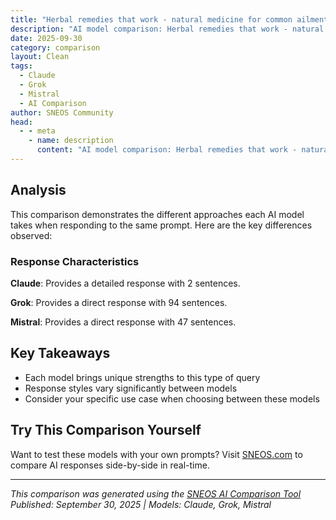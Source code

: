 ```yaml
---
title: "Herbal remedies that work - natural medicine for common ailments"
description: "AI model comparison: Herbal remedies that work - natural medicine for common ailments..."
date: 2025-09-30
category: comparison
layout: Clean
tags:
  - Claude
  - Grok
  - Mistral
  - AI Comparison
author: SNEOS Community
head:
  - - meta
    - name: description
      content: "AI model comparison: Herbal remedies that work - natural medicine for common ailments..."
---
```


<ChatComparison
  title="Herbal remedies that work - natural medicine for common ailments"
  prompt="Herbal remedies that work - natural medicine for common ailments"
  :responses='{
    "Claude": "# Evidence-Based Herbal Remedies for Common Ailments\n\nHere are some herbal remedies with scientific support for common health issues:\n\n## **Digestive Issues**\n- **Ginger**: Nausea, motion sickness, morning sickness\n- **Peppermint**: IBS symptoms, indigestion\n- **Chamomile**: Stomach upset, mild digestive discomfort\n- **Fennel**: Bloating, gas\n\n## **Sleep \u0026 Stress**\n- **Valerian root**: Mild insomnia, sleep quality\n- **Passionflower**: Anxiety, restlessness\n- **Lavender**: Relaxation, mild anxiety\n- **Lemon balm**: Stress, mild sleep issues\n\n## **Immune Support**\n- **Echinacea**: May reduce cold duration/severity\n- **Elderberry**: Upper respiratory symptoms\n- **Astragalus**: Immune system support\n\n## **Pain \u0026 Inflammation**\n- **Turmeric/Curcumin**: Inflammation, joint discomfort\n- **Willow bark**: Mild pain (contains natural salicin)\n- **Arnica**: Topical use for bruises, muscle soreness\n\n## **Cognitive Support**\n- **Ginkgo biloba**: Memory, circulation\n- **Ginseng**: Mental fatigue, stress adaptation\n\n## **Important Safety Notes**\n- Consult healthcare providers before use, especially with medications\n- Quality varies significantly between products\n- Start with small doses to test tolerance\n- Pregnant/nursing women should avoid most herbs\n- Some herbs interact with prescription medications\n\n**Remember**: Herbal doesn\u0027t mean risk-free. Always research interactions and choose reputable brands with third-party testing.",
    "Grok": "Herbal remedies have been used for centuries across various cultures to treat common ailments. While many people find relief using natural medicine, it\u2019s important to approach herbal treatments with caution. Scientific evidence varies for their effectiveness, and some herbs can interact with medications or cause side effects. Always consult a healthcare professional before starting any herbal treatment, especially if you have underlying health conditions or are pregnant or breastfeeding.\n\nBelow is a list of herbal remedies that are commonly used for various ailments, along with what research or traditional use suggests about their effectiveness:\n\n---\n\n### 1. Common Cold and Flu\n- **Echinacea**: Often used to boost the immune system and reduce the severity or duration of colds. Some studies show modest benefits, while others are inconclusive. It\u2019s most effective when taken at the first sign of illness.\n  - **How to Use**: Available as teas, tinctures, or capsules. Follow dosage instructions on the product.\n  - **Precautions**: May cause allergic reactions, especially in those allergic to ragweed or related plants.\n\n- **Elderberry**: Known for its antiviral properties, elderberry may help reduce flu symptoms and shorten the duration of illness. Studies suggest it can be effective against influenza.\n  - **How to Use**: Found in syrups, lozenges, or teas. Do not consume raw elderberries, as they can be toxic.\n  - **Precautions**: Safe in small doses when cooked or processed, but avoid overuse.\n\n- **Ginger**: A warming herb that helps soothe sore throats and supports immunity. It also has anti-inflammatory and antiviral properties.\n  - **How to Use**: Make ginger tea by boiling fresh ginger root in water; add honey and lemon for extra soothing effects.\n  - **Precautions**: Generally safe, but high doses may cause stomach irritation.\n\n---\n\n### 2. Digestive Issues\n- **Peppermint**: Effective for relieving bloating, gas, and irritable bowel syndrome (IBS) symptoms due to its antispasmodic properties. Studies support its use for IBS.\n  - **How to Use**: Drink peppermint tea or use enteric-coated capsules for IBS.\n  - **Precautions**: May worsen acid reflux in some individuals.\n\n- **Fennel**: Helps with bloating, gas, and cramping by relaxing the digestive tract. Traditional use supports its effectiveness, though more research is needed.\n  - **How to Use**: Chew fennel seeds or brew them into a tea.\n  - **Precautions**: Safe in moderation; avoid if allergic to carrots, celery, or similar plants.\n\n- **Chamomile**: Calms the stomach and reduces nausea, indigestion, and mild gastrointestinal spasms. It\u2019s widely used and supported by anecdotal evidence.\n  - **How to Use**: Steep chamomile flowers in hot water for a soothing tea.\n  - **Precautions**: May cause allergic reactions in those sensitive to ragweed or related plants.\n\n---\n\n### 3. Stress and Anxiety\n- **Lavender**: Known for its calming effects, lavender can help reduce anxiety and promote relaxation. Studies show inhaling lavender oil or using it in aromatherapy can lower stress levels.\n  - **How to Use**: Use lavender essential oil in a diffuser, apply diluted oil to the skin, or drink lavender tea.\n  - **Precautions**: Avoid ingesting large amounts of lavender oil, as it can be toxic.\n\n- **Ashwagandha**: An adaptogenic herb from Ayurvedic medicine, it helps the body manage stress by lowering cortisol levels. Research supports its use for reducing anxiety.\n  - **How to Use**: Available in capsules, powders, or teas. Follow dosage guidelines.\n  - **Precautions**: May cause drowsiness or interact with sedatives or thyroid medications.\n\n- **Valerian Root**: Often used as a natural sleep aid and mild sedative for anxiety. Studies suggest it can improve sleep quality and reduce stress.\n  - **How to Use**: Take as a tea, tincture, or capsule, typically 30 minutes before bedtime.\n  - **Precautions**: May cause drowsiness; avoid combining with alcohol or sedatives.\n\n---\n\n### 4. Pain and Inflammation\n- **Turmeric**: Contains curcumin, a compound with strong anti-inflammatory and antioxidant properties. Research supports its use for reducing joint pain and inflammation, such as in arthritis.\n  - **How to Use**: Add turmeric to food, drink as a tea, or take curcumin supplements (with black pepper to enhance absorption).\n  - **Precautions**: High doses may cause stomach upset; avoid if you have gallstone issues.\n\n- **Willow Bark**: Often called \u0022nature\u2019s aspirin,\u0022 it contains salicin, which has pain-relieving and anti-inflammatory effects. It\u2019s traditionally used for headaches and mild pain.\n  - **How to Use**: Available as tea, capsules, or tinctures.\n  - **Precautions**: Avoid if allergic to aspirin or taking blood thinners, as it can increase bleeding risk.\n\n- **Arnica**: Used topically for bruises, muscle aches, and sprains due to its anti-inflammatory properties. Some studies support its effectiveness for pain relief.\n  - **How to Use**: Apply arnica cream or gel to the affected area (do not use on broken skin).\n  - **Precautions**: Toxic if ingested; only use topically and avoid open wounds.\n\n---\n\n### 5. Skin Issues\n- **Aloe Vera**: Well-known for soothing burns, sunburns, and minor cuts due to its cooling and healing properties. Research supports its use for wound healing and reducing inflammation.\n  - **How to Use**: Apply fresh aloe vera gel directly from the plant or use a pure aloe product.\n  - **Precautions**: Generally safe, but test a small area first to check for allergies.\n\n- **Calendula**: Has anti-inflammatory and antimicrobial properties, making it useful for healing wounds, rashes, and minor burns. Studies show it can promote skin repair.\n  - **How to Use**: Use calendula cream, salve, or infused oil on affected areas.\n  - **Precautions**: Avoid if allergic to marigolds or related plants.\n\n- **Tea Tree Oil**: Known for its antibacterial and antifungal properties, it\u2019s effective for acne, athlete\u2019s foot, and minor cuts. Research supports its antimicrobial effects.\n  - **How to Use**: Dilute with a carrier oil (like coconut oil) and apply to the skin; avoid using undiluted.\n  - **Precautions**: Can cause irritation or allergic reactions; never ingest, as it is toxic internally.\n\n---\n\n### 6. Headaches\n- **Feverfew**: Traditionally used to prevent and treat migraines. Some studies suggest it can reduce the frequency and intensity of migraines.\n  - **How to Use**: Taken as capsules, tinctures, or tea (note: tea can be bitter).\n  - **Precautions**: May cause mouth irritation or interact with blood thinners.\n\n- **Butterbur**: Another herb used for migraine prevention. Clinical trials show it can be effective, but it must be processed to remove toxic compounds.\n  - **How to Use**: Use only PA-free (pyrrolizidine alkaloid-free) butterbur supplements.\n  - **Precautions**: Unprocessed butterbur can be toxic to the liver; consult a doctor.\n\n---\n\n### General Tips for Using Herbal Remedies:\n- **Start Small**: Begin with low doses to test for allergies or adverse reactions.\n- **Source Wisely**: Purchase herbs from reputable suppliers to ensure purity and avoid contaminants.\n- **Check Interactions**: Some herbs (like St. John\u2019s Wort, commonly used for depression) can interfere with prescription medications, such as antidepressants or birth control.\n- **Avoid Overuse**: Long-term or excessive use of certain herbs can lead to toxicity or side effects (e.g., licorice root can raise blood pressure).\n- **Consult Experts**: Work with a naturopath, herbalist, or doctor to create a safe treatment plan.\n\n---\n\n### Limitations and Risks:\nWhile many herbal remedies show promise, they are not a substitute for conventional medicine in serious conditions. The lack of regulation in the herbal supplement industry means product quality can vary, and some remedies lack rigorous scientific backing. Always prioritize safety and informed use.\n\nIf you\u2019re interested in a specific remedy or ailment, let me know, and I can provide more detailed information!",
    "Mistral": "Herbal remedies have been used for centuries to treat various ailments, and many have been scientifically validated for their effectiveness. Here are some common ailments and the herbal remedies that may help:\n\n1. **Common Cold and Flu:**\n   - **Echinacea (Echinacea purpurea):** Boosts the immune system and may help reduce symptoms.\n   - **Elderberry (Sambucus nigra):** Rich in antioxidants and may help reduce the duration and severity of flu symptoms.\n   - **Ginger (Zingiber officinale):** Helps with nausea and has anti-inflammatory properties.\n   - **Peppermint (Mentha \u00D7 piperita):** Eases congestion and soothes sore throats.\n\n2. **Anxiety and Stress:**\n   - **Chamomile (Matricaria chamomilla):** Promotes relaxation and reduces anxiety.\n   - **Lavender (Lavandula angustifolia):** Known for its calming effects and can be used in aromatherapy or as a tea.\n   - **Valerian (Valeriana officinalis):** Helps with sleep and reduces anxiety.\n   - **Ashwagandha (Withania somnifera):** An adaptogen that helps the body cope with stress.\n\n3. **Digestive Issues:**\n   - **Peppermint (Mentha \u00D7 piperita):** Relieves symptoms of irritable bowel syndrome (IBS) and indigestion.\n   - **Ginger (Zingiber officinale):** Alleviates nausea, vomiting, and motion sickness.\n   - **Fennel (Foeniculum vulgare):** Helps with bloating and gas.\n   - **Slippery Elm (Ulmus rubra):** Soothes the digestive tract and helps with diarrhea and constipation.\n\n4. **Pain and Inflammation:**\n   - **Turmeric (Curcuma longa):** Contains curcumin, a powerful anti-inflammatory compound.\n   - **Willow Bark (Salix alba):** Contains salicin, which is similar to aspirin and helps with pain relief.\n   - **Boswellia (Boswellia serrata):** Reduces inflammation and pain, particularly in joints.\n\n5. **Skin Conditions:**\n   - **Aloe Vera (Aloe barbadensis miller):** Soothes burns, wounds, and skin irritations.\n   - **Calendula (Calendula officinalis):** Promotes wound healing and reduces inflammation.\n   - **Tea Tree Oil (Melaleuca alternifolia):** Has antimicrobial properties and is effective against acne and fungal infections.\n\n6. **Insomnia:**\n   - **Valerian (Valeriana officinalis):** Promotes sleep and reduces anxiety.\n   - **Passionflower (Passiflora incarnata):** Helps with sleep and anxiety.\n   - **Chamomile (Matricaria chamomilla):** Promotes relaxation and sleep.\n\n7. **Headaches:**\n   - **Feverfew (Tanacetum parthenium):** Helps prevent migraines.\n   - **Peppermint (Mentha \u00D7 piperita):** Relieves tension headaches.\n   - **Ginger (Zingiber officinale):** Reduces inflammation and pain.\n\n8. **Menstrual Cramps:**\n   - **Cramp Bark (Viburnum opulus):** Relieves menstrual cramps and muscle spasms.\n   - **Black Cohosh (Actaea racemosa):** Helps with menopausal symptoms and menstrual cramps.\n   - **Ginger (Zingiber officinale):** Reduces inflammation and pain.\n\n9. **Allergies:**\n   - **Stinging Nettle (Urtica dioica):** Reduces symptoms of allergic rhinitis.\n   - **Butterbur (Petasites hybridus):** Helps with allergic rhinitis and migraines.\n   - **Quercetin (found in various plants):** Has anti-inflammatory and antihistamine properties.\n\n10. **Urinary Tract Infections (UTIs):**\n    - **Cranberry (Vaccinium macrocarpon):** Prevents bacteria from adhering to the bladder wall.\n    - **Uva Ursi (Arctostaphylos uva-ursi):** Has antimicrobial properties and is traditionally used for UTIs.\n\n**Important Notes:**\n- Always consult a healthcare provider before starting any herbal remedy, especially if you are pregnant, breastfeeding, or have any medical conditions.\n- Herbal remedies can interact with medications, so it\u0027s crucial to inform your healthcare provider about any herbs you are taking.\n- Quality and purity of herbal supplements can vary, so choose products from reputable sources.\n\nHerbal remedies can be a valuable addition to your healthcare routine, but they should not replace conventional medical treatment without professional advice."
  }'
  published-date="22:46"
/>

## Analysis

This comparison demonstrates the different approaches each AI model takes when responding to the same prompt. Here are the key differences observed:

### Response Characteristics

**Claude**: Provides a detailed response with 2 sentences. 

**Grok**: Provides a direct response with 94 sentences. 

**Mistral**: Provides a direct response with 47 sentences. 

## Key Takeaways

- Each model brings unique strengths to this type of query
- Response styles vary significantly between models
- Consider your specific use case when choosing between these models

## Try This Comparison Yourself

Want to test these models with your own prompts? Visit [SNEOS.com](https://sneos.com) to compare AI responses side-by-side in real-time.

---

*This comparison was generated using the [SNEOS AI Comparison Tool](https://sneos.com)*
*Published: September 30, 2025 | Models: Claude, Grok, Mistral*
